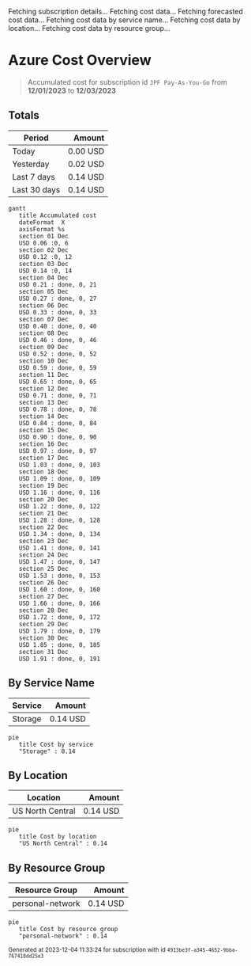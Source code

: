 Fetching subscription details...
Fetching cost data...
Fetching forecasted cost data...
Fetching cost data by service name...
Fetching cost data by location...
Fetching cost data by resource group...
# Azure Cost Overview

> Accumulated cost for subscription id `JPF Pay-As-You-Go` from **12/01/2023** to **12/03/2023**

## Totals

|Period|Amount|
|---|---:|
|Today|0.00 USD|
|Yesterday|0.02 USD|
|Last 7 days|0.14 USD|
|Last 30 days|0.14 USD|

```mermaid
gantt
   title Accumulated cost
   dateFormat  X
   axisFormat %s
   section 01 Dec
   USD 0.06 :0, 6
   section 02 Dec
   USD 0.12 :0, 12
   section 03 Dec
   USD 0.14 :0, 14
   section 04 Dec
   USD 0.21 : done, 0, 21
   section 05 Dec
   USD 0.27 : done, 0, 27
   section 06 Dec
   USD 0.33 : done, 0, 33
   section 07 Dec
   USD 0.40 : done, 0, 40
   section 08 Dec
   USD 0.46 : done, 0, 46
   section 09 Dec
   USD 0.52 : done, 0, 52
   section 10 Dec
   USD 0.59 : done, 0, 59
   section 11 Dec
   USD 0.65 : done, 0, 65
   section 12 Dec
   USD 0.71 : done, 0, 71
   section 13 Dec
   USD 0.78 : done, 0, 78
   section 14 Dec
   USD 0.84 : done, 0, 84
   section 15 Dec
   USD 0.90 : done, 0, 90
   section 16 Dec
   USD 0.97 : done, 0, 97
   section 17 Dec
   USD 1.03 : done, 0, 103
   section 18 Dec
   USD 1.09 : done, 0, 109
   section 19 Dec
   USD 1.16 : done, 0, 116
   section 20 Dec
   USD 1.22 : done, 0, 122
   section 21 Dec
   USD 1.28 : done, 0, 128
   section 22 Dec
   USD 1.34 : done, 0, 134
   section 23 Dec
   USD 1.41 : done, 0, 141
   section 24 Dec
   USD 1.47 : done, 0, 147
   section 25 Dec
   USD 1.53 : done, 0, 153
   section 26 Dec
   USD 1.60 : done, 0, 160
   section 27 Dec
   USD 1.66 : done, 0, 166
   section 28 Dec
   USD 1.72 : done, 0, 172
   section 29 Dec
   USD 1.79 : done, 0, 179
   section 30 Dec
   USD 1.85 : done, 0, 185
   section 31 Dec
   USD 1.91 : done, 0, 191
```

## By Service Name

|Service|Amount|
|---|---:|
|Storage|0.14 USD|

```mermaid
pie
   title Cost by service
   "Storage" : 0.14
```

## By Location

|Location|Amount|
|---|---:|
|US North Central|0.14 USD|

```mermaid
pie
   title Cost by location
   "US North Central" : 0.14
```

## By Resource Group

|Resource Group|Amount|
|---|---:|
|personal-network|0.14 USD|

```mermaid
pie
   title Cost by resource group
   "personal-network" : 0.14
```

<sup>Generated at 2023-12-04 11:33:24 for subscription with id `4913be3f-a345-4652-9bba-767418dd25e3`</sup>
